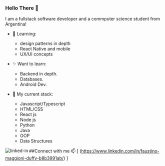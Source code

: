 ### Hello There 👋
I am a fullstack software developer and a commputer science student from Argentina! 

- 🌱 Learning: 
   * design patterns in depth
   * React Native and mobile
   * UX/UI concepts
  
- ✨ Want to learn:
  * Backend in depth.
  * Databases.
  * Android Dev.
   
- 🔭 My current stack:
  * Javascript/Typescript
  * HTML/CSS
  * React js
  * Node js
  * Python
  * Java
  * OOP
  * Data Structures
  


##Connect with me 📫
[<img align="left" alt="linked-in" src="https://img.shields.io/badge/linkedin-%230077B5.svg?&style=for-the-badge&logo=linkedin&logoColor=white">
(https://www.linkedin.com/in/faustino-maggioni-duffy-b8b3991ab/) </img>]



<!--
**FaustMaggioni/FaustMaggioni** is a ✨ _special_ ✨ repository because its `README.md` (this file) appears on your GitHub profile.

Here are some ideas to get you started:

- 🔭 I’m currently working on ...
- 🌱 I’m currently learning ...
- 👯 I’m looking to collaborate on ...
- 🤔 I’m looking for help with ...
- 💬 Ask me about ...
- 📫 How to reach me: ...
- 😄 Pronouns: ...
- ⚡ Fun fact: ...
-->
